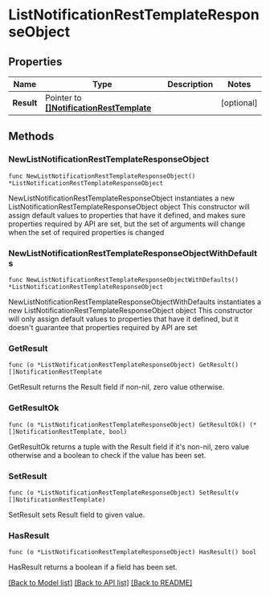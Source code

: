 # ListNotificationRestTemplateResponseObject

## Properties

Name | Type | Description | Notes
------------ | ------------- | ------------- | -------------
**Result** | Pointer to [**[]NotificationRestTemplate**](NotificationRestTemplate.md) |  | [optional] 

## Methods

### NewListNotificationRestTemplateResponseObject

`func NewListNotificationRestTemplateResponseObject() *ListNotificationRestTemplateResponseObject`

NewListNotificationRestTemplateResponseObject instantiates a new ListNotificationRestTemplateResponseObject object
This constructor will assign default values to properties that have it defined,
and makes sure properties required by API are set, but the set of arguments
will change when the set of required properties is changed

### NewListNotificationRestTemplateResponseObjectWithDefaults

`func NewListNotificationRestTemplateResponseObjectWithDefaults() *ListNotificationRestTemplateResponseObject`

NewListNotificationRestTemplateResponseObjectWithDefaults instantiates a new ListNotificationRestTemplateResponseObject object
This constructor will only assign default values to properties that have it defined,
but it doesn't guarantee that properties required by API are set

### GetResult

`func (o *ListNotificationRestTemplateResponseObject) GetResult() []NotificationRestTemplate`

GetResult returns the Result field if non-nil, zero value otherwise.

### GetResultOk

`func (o *ListNotificationRestTemplateResponseObject) GetResultOk() (*[]NotificationRestTemplate, bool)`

GetResultOk returns a tuple with the Result field if it's non-nil, zero value otherwise
and a boolean to check if the value has been set.

### SetResult

`func (o *ListNotificationRestTemplateResponseObject) SetResult(v []NotificationRestTemplate)`

SetResult sets Result field to given value.

### HasResult

`func (o *ListNotificationRestTemplateResponseObject) HasResult() bool`

HasResult returns a boolean if a field has been set.


[[Back to Model list]](../README.md#documentation-for-models) [[Back to API list]](../README.md#documentation-for-api-endpoints) [[Back to README]](../README.md)



